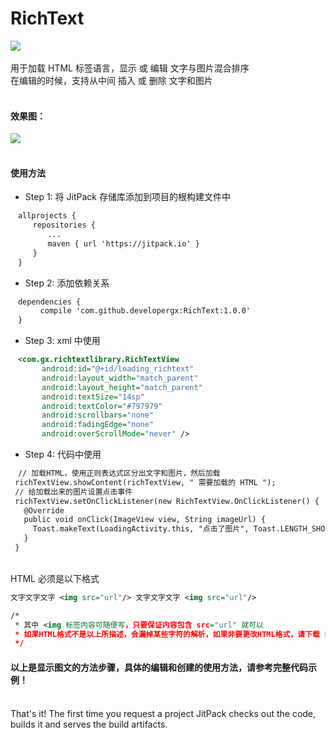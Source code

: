 # RichText
[![](https://jitpack.io/v/developergx/RichText.svg)](https://jitpack.io/#developergx/RichText)<br><br>
用于加载 HTML 标签语言，显示 或 编辑 文字与图片混合排序<br>
在编辑的时候，支持从中间 插入 或 删除 文字和图片<br><br>
#### 效果图：
![](https://github.com/developergx/RichText/blob/master/preview.gif)<br><br>
#### 使用方法
* Step 1: 将 JitPack 存储库添加到项目的根构建文件中<br>
 ```xml
　allprojects {
　　　repositories {
　　　　　...
　　　　　maven { url 'https://jitpack.io' }
　　　}
　}
  ```
* Step 2: 添加依赖关系
 ```xml
　dependencies {
　　　　compile 'com.github.developergx:RichText:1.0.0'
　}
  ```
* Step 3: xml 中使用
 ```xml
　<com.gx.richtextlibrary.RichTextView
        android:id="@+id/loading_richtext"
        android:layout_width="match_parent"
        android:layout_height="match_parent"
        android:textSize="14sp"
        android:textColor="#797979"
        android:scrollbars="none"
        android:fadingEdge="none"
        android:overScrollMode="never" />
  ```
* Step 4: 代码中使用
 ```xml
　// 加载HTML，使用正则表达式区分出文字和图片，然后加载
  richTextView.showContent(richTextView, " 需要加载的 HTML ");
  // 给加载出来的图片设置点击事件
  richTextView.setOnClickListener(new RichTextView.OnClickListener() {
    @Override
    public void onClick(ImageView view, String imageUrl) {
      Toast.makeText(LoadingActivity.this, "点击了图片", Toast.LENGTH_SHORT).show();
    }
  }
  ```
  <br>
HTML 必须是以下格式<br>
 ```xml
 文字文字文字 <img src="url"/> 文字文字文字 <img src="url"/>

 /*
  * 其中 <img 标签内容可随便写，只要保证内容包含 src="url" 就可以
  * 如果HTML格式不是以上所描述，会漏掉某些字符的解析，如果非要更改HTML格式，请下载 Library 之后自行修改正则表达式
  */
 ```
#### 以上是显示图文的方法步骤，具体的编辑和创建的使用方法，请参考完整代码示例！<br><br>
That's it! The first time you request a project JitPack checks out the code, builds it and serves the build artifacts.<br>
